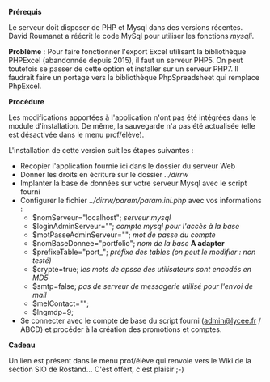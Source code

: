__Prérequis__

Le serveur doit disposer de PHP et Mysql dans des versions récentes. 
David Roumanet a réécrit le code MySql pour utiliser les fonctions _mysqli_.

__Problème__ : Pour faire fonctionner l'export Excel utilisant la bibliothèque PHPExcel (abandonnée depuis 2015), il faut un serveur PHP5.  On peut toutefois se passer de cette option et installer sur un serveur PHP7. Il faudrait faire un portage vers la bibliothèque PhpSpreadsheet qui remplace PhpExcel. 

__Procédure__

Les modifications apportées à l'application n'ont pas été intégrées dans le module d'installation. 
De même, la sauvegarde n'a pas été actualisée (elle est désactivée dans le menu prof/élève). 

L'installation de cette version suit les étapes suivantes : 
  - Recopier l'application fournie ici dans le dossier du serveur Web 
  - Donner les droits en écriture sur le dossier _../dirrw_
  - Implanter la base de données sur votre serveur Mysql avec le script fourni
  - Configurer le fichier _../dirrw/param/param.ini.php_ avec vos informations : 
    * $nomServeur="localhost";    _serveur mysql_
    * $loginAdminServeur="";      _compte mysql pour l'accès à la base_
    * $motPasseAdminServeur="";   _mot de passe du compte_
    * $nomBaseDonnee="portfolio"; _nom de la base_ __A adapter__
    * $prefixeTable="port_";      _préfixe des tables (on peut le modifier : non testé)_
    * $crypte=true;               _les mots de apsse des utilisateurs sont encodés en MD5_
    * $smtp=false;                _pas de serveur de messagerie utilisé pour l'envoi de mail_
    * $melContact="";
    * $lngmdp=9;
  - Se connecter avec le compte de base du script fourni (admin@lycee.fr / ABCD) et procéder à la création des promotions et comptes. 
  
  __Cadeau__ 
  
  Un lien est présent dans le menu prof/élève qui renvoie vers le Wiki de la section SIO de Rostand... C'est offert, c'est plaisir ;-)
  
